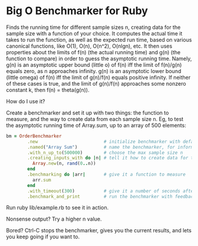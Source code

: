 # Big O Benchmarker for Ruby

Finds the running time for different sample sizes n, creating data for the sample size with a function of your choice. It computes the actual time it takes to run the function, as well as the expected run time, based on various canonical functions, like O(1), O(n), O(n^2), O(nlgn), etc. It then uses properties about the limits of f(n) (the actual running time) and g(n) (the function to compare) in order to guess the asymptotic running time. Namely, g(n) is an asymptotic upper bound (little o) of f(n) iff the limit of f(n)/g(n) equals zero, as n approaches infinity. g(n) is an asymptotic lower bound (little omega) of f(n) iff the limit of g(n)/f(n) equals positive infinity. If neither of these cases is true, and the limit of g(n)/f(n) approaches some nonzero constant k, then f(n) = theta(g(n)).

How do I use it?

Create a benchmarker and set it up with two things: the function to measure, and the way to create data from each sample size n. Eg, to test the asymptotic running time of Array.sum, up to an array of 500 elements:

```ruby
bm = OrderBenchmarker
        .new                         # initialize benchmarker with default values, detailed below.
        .named("Array Sum")          # name the benchmarker, for informative printing
        .with_n_up_to(500000)        # choose the max sample size n
        .creating_inputs_with do |n| # tell it how to create data for the input size
          Array.new(n, rand(0..n)) 
        end
        .benchmarking do |arr|       # give it a function to measure
          arr.sum
        end
        .with_timeout(300)           # give it a number of seconds after which to stop benchmarking
        .benchmark_and_print         # run the benchmarker with feedback in the terminal

```

Run ruby lib/example.rb to see it in action.


Nonsense output? Try a higher n value.

Bored? Ctrl-C stops the benchmarker, gives you the current results, and lets you keep going if you want to.
